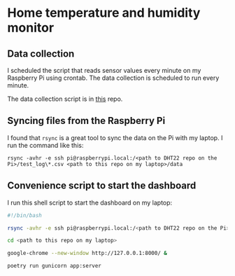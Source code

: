 # Home temperature and humidity monitor

## Data collection

I scheduled the script that reads sensor values every minute on my Raspberry Pi using crontab. The data collection is scheduled to run every minute.

The data collection script is in [this](https://github.com/tborcsok/rpi-dht22-monitor) repo.

## Syncing files from the Raspberry Pi

I found that `rsync` is a great tool to sync the data on the Pi with my laptop. I run the command like this:

    rsync -avhr -e ssh pi@raspberrypi.local:/<path to DHT22 repo on the Pi>/test_log\*.csv <path to this repo on my laptop>/data

## Convenience script to start the dashboard

I run this shell script to start the dashboard on my laptop:

```bash
#!/bin/bash

rsync -avhr -e ssh pi@raspberrypi.local:/<path to DHT22 repo on the Pi>/test_log\*.csv <path to this repo on my laptop>/data

cd <path to this repo on my laptop>

google-chrome --new-window http://127.0.0.1:8000/ &

poetry run gunicorn app:server
```
